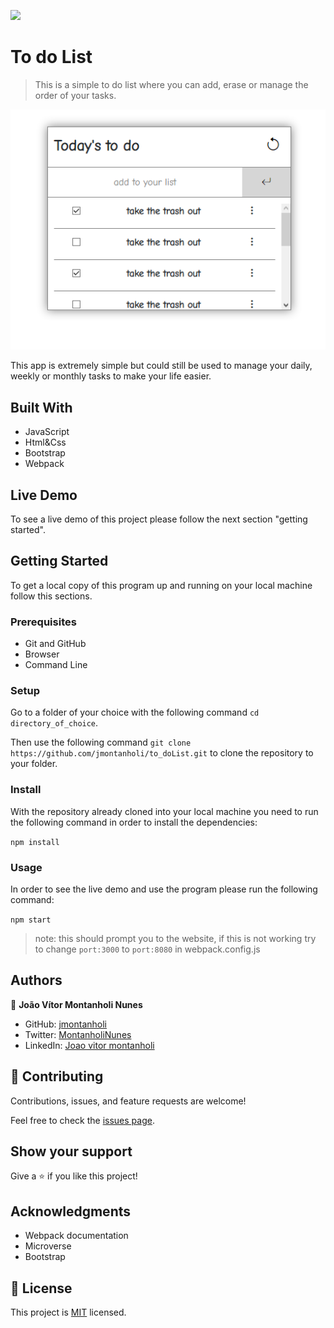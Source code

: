 ![](https://img.shields.io/badge/Microverse-blueviolet)

# To do List

> This is a simple to do list where you can add, erase or manage the order of your tasks.

![screenshot](./app_screenshot.png)

This app is extremely simple but could still be used to manage your daily, weekly or monthly tasks to make your life easier.

## Built With

- JavaScript
- Html&Css
- Bootstrap
- Webpack

## Live Demo

To see a live demo of this project please follow the next section "getting started".

## Getting Started

To get a local copy of this program up and running on your local machine follow this sections.

### Prerequisites

* Git and GitHub
* Browser
* Command Line
### Setup

Go to a folder of your choice with the following command ```cd directory_of_choice```.

Then use the following command ```git clone https://github.com/jmontanholi/to_doList.git``` to clone the repository to your folder.
### Install

With the repository already cloned into your local machine you need to run the following command in order to install the dependencies:

```npm install```
### Usage

In order to see the live demo and use the program please run the following command:

```npm start```

> note: this should prompt you to the website, if this is not working try to change ```port:3000``` to ```port:8080``` in webpack.config.js

## Authors

👤 **João Vítor Montanholi Nunes**

- GitHub: [jmontanholi](https://github.com/jmontanholi)
- Twitter: [MontanholiNunes](https://twitter.com/MontanholiNunes)
- LinkedIn: [Joao vitor montanholi](https://www.linkedin.com/in/joaovitormontanholi/)

## 🤝 Contributing

Contributions, issues, and feature requests are welcome!

Feel free to check the [issues page](../../issues/).

## Show your support

Give a ⭐️ if you like this project!

## Acknowledgments

- Webpack documentation
- Microverse
- Bootstrap

## 📝 License

This project is [MIT](./MIT.md) licensed.

